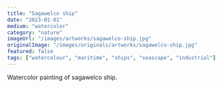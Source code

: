 ```yaml
---
title: "Sagawelco ship"
date: "2023-01-01"
medium: "watercolor"
category: "nature"
imageUrl: "/images/artworks/sagawelco-ship.jpg"
originalImage: "/images/originals/artworks/sagawelco-ship.jpg"
featured: false
tags: ["watercolour", "maritime", "ships", "seascape", "industrial"]
---
```


Watercolor painting of sagawelco ship.
